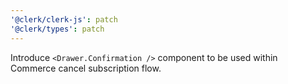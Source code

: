 ```yaml
---
'@clerk/clerk-js': patch
'@clerk/types': patch
---
```


Introduce `<Drawer.Confirmation />` component to be used within Commerce cancel subscription flow.
